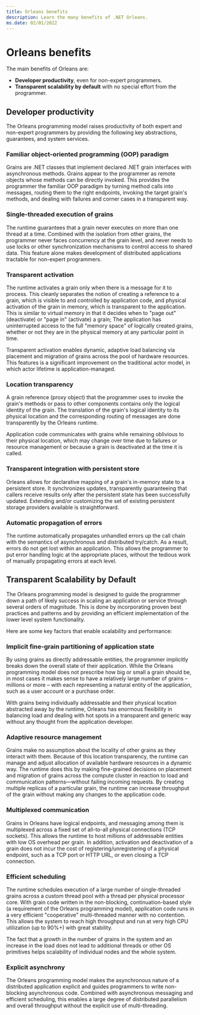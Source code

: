 ```yaml
---
title: Orleans benefits
description: Learn the many benefits of .NET Orleans.
ms.date: 02/01/2022
---
```


# Orleans benefits

The main benefits of Orleans are:

- **Developer productivity**, even for non-expert programmers.
- **Transparent scalability by default** with no special effort from the programmer.

## Developer productivity

The Orleans programming model raises productivity of both expert and non-expert programmers by providing the following key abstractions, guarantees, and system services.

### Familiar object-oriented programming (OOP) paradigm

Grains are .NET classes that implement declared .NET grain interfaces with asynchronous methods. Grains appear to the programmer as remote objects whose methods can be directly invoked. This provides the programmer the familiar OOP paradigm by turning method calls into messages, routing them to the right endpoints, invoking the target grain's methods, and dealing with failures and corner cases in a transparent way.

### Single-threaded execution of grains

The runtime guarantees that a grain never executes on more than one thread at a time. Combined with the isolation from other grains, the programmer never faces concurrency at the grain level, and never needs to use locks or other synchronization mechanisms to control access to shared data. This feature alone makes development of distributed applications tractable for non-expert programmers.

### Transparent activation

The runtime activates a grain only when there is a message for it to process. This cleanly separates the notion of creating a reference to a grain, which is visible to and controlled by application code, and physical activation of the grain in memory, which is transparent to the application. This is similar to virtual memory in that it decides when to "page out" (deactivate) or "page in" (activate) a grain; The application has uninterrupted access to the full "memory space" of logically created grains, whether or not they are in the physical memory at any particular point in time.

Transparent activation enables dynamic, adaptive load balancing via placement and migration of grains across the pool of hardware resources. This features is a significant improvement on the traditional actor model, in which actor lifetime is application-managed.

### Location transparency

A grain reference (proxy object) that the programmer uses to invoke the grain's methods or pass to other components contains only the logical identity of the grain. The translation of the grain's logical identity to its physical location and the corresponding routing of messages are done transparently by the Orleans runtime.

Application code communicates with grains while remaining oblivious to their physical location, which may change over time due to failures or resource management or because a grain is deactivated at the time it is called.

### Transparent integration with persistent store

Orleans allows for declarative mapping of a grain's in-memory state to a persistent store. It synchronizes updates, transparently guaranteeing that callers receive results only after the persistent state has been successfully updated. Extending and/or customizing the set of existing persistent storage providers available is straightforward.

### Automatic propagation of errors

The runtime automatically propagates unhandled errors up the call chain with the semantics of asynchronous and distributed try/catch. As a result, errors do not get lost within an application. This allows the programmer to put error handling logic at the appropriate places, without the tedious work of manually propagating errors at each level.

## Transparent Scalability by Default

The Orleans programming model is designed to guide the programmer down a path of likely success in scaling an application or service through several orders of magnitude. This is done by incorporating proven best practices and patterns and by providing an efficient implementation of the lower level system functionality.

Here are some key factors that enable scalability and performance:

### Implicit fine-grain partitioning of application state

By using grains as directly addressable entities, the programmer implicitly breaks down the overall state of their application.
While the Orleans programming model does not prescribe how big or small a grain should be, in most cases it makes sense to have a relatively large number of grains – millions or more – with each representing a natural entity of the application, such as a user account or a purchase order.

With grains being individually addressable and their physical location abstracted away by the runtime, Orleans has enormous flexibility in balancing load and dealing with hot spots in a transparent and generic way without any thought from the application developer.

### Adaptive resource management

Grains make no assumption about the locality of other grains as they interact with them. Because of this location transparency, the runtime can manage and adjust allocation of available hardware resources in a dynamic way. The runtime does this by making fine-grained decisions on placement and migration of grains across the compute cluster in reaction to load and communication patterns&mdash;without failing incoming requests. By creating multiple replicas of a particular grain, the runtime can increase throughput of the grain without making any changes to the application code.

### Multiplexed communication

Grains in Orleans have logical endpoints, and messaging among them is multiplexed across a fixed set of all-to-all physical connections (TCP sockets).
This allows the runtime to host millions of addressable entities with low OS overhead per grain. In addition, activation and deactivation of a grain does not incur the cost of registering/unregistering of a physical endpoint, such as a TCP port or HTTP URL, or even closing a TCP connection.

### Efficient scheduling

The runtime schedules execution of a large number of single-threaded grains across a custom thread pool with a thread per physical processor core.
With grain code written in the non-blocking, continuation-based style (a requirement of the Orleans programming model), application code runs in a very efficient "cooperative" multi-threaded manner with no contention. This allows the system to reach high throughput and run at very high CPU utilization (up to 90%+) with great stability.

The fact that a growth in the number of grains in the system and an increase in the load does not lead to additional threads or other OS primitives helps scalability of individual nodes and the whole system.

### Explicit asynchrony

The Orleans programming model makes the asynchronous nature of a distributed application explicit and guides programmers to write non-blocking asynchronous code. Combined with asynchronous messaging and efficient scheduling, this enables a large degree of distributed parallelism and overall throughput without the explicit use of multi-threading.
